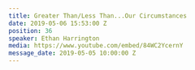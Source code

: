 ```yaml
---
title: Greater Than/Less Than...Our Circumstances
date: 2019-05-06 15:53:00 Z
position: 36
speaker: Ethan Harrington
media: https://www.youtube.com/embed/84WC2YcernY
message_date: 2019-05-05 10:00:00 Z
---
```


